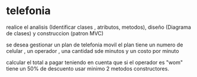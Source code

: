 # telefonia
realice el analisis (Identificar clases , atributos, metodos), diseño (Diagrama de clases) y construccion (patron MVC)

se desea gestionar un plan de telefonia movil el plan tiene un numero de celular , un operador , una cantidad sde minutos y un costo por minuto

calcular el total a pagar teniendo en cuenta que si el operador es "wom" tiene un 50% de descuento 
usar minimo 2 metodos constructores.